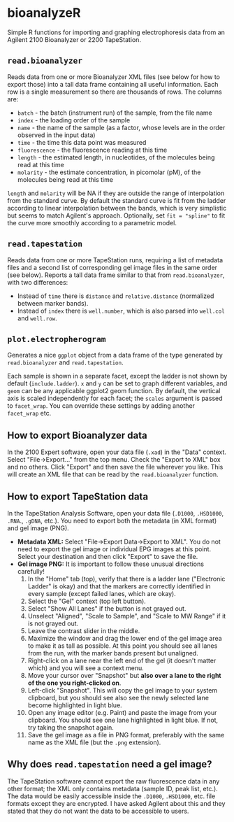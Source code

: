 # bioanalyzeR

Simple R functions for importing and graphing electrophoresis data from an Agilent 2100 Bioanalyzer or 2200 TapeStation.

## `read.bioanalyzer`
Reads data from one or more Bioanalyzer XML files (see below for how to export those) into a tall data frame containing all useful information. Each row is a single measurement so there are thousands of rows. The columns are:

* `batch` - the batch (instrument run) of the sample, from the file name
* `index` - the loading order of the sample
* `name` - the name of the sample (as a factor, whose levels are in the order observed in the input data)
* `time` - the time this data point was measured
* `fluorescence` - the fluorescence reading at this time
* `length` - the estimated length, in nucleotides, of the molecules being read at this time
* `molarity` - the estimate concentration, in picomolar (pM), of the molecules being read at this time

`length` and `molarity` will be NA if they are outside the range of interpolation from the standard curve. By default the standard curve is fit from the ladder according to linear interpolation between the bands, which is very simplistic but seems to match Agilent's approach. Optionally, set `fit = "spline"` to fit the curve more smoothly according to a parametric model.

## `read.tapestation`
Reads data from one or more TapeStation runs, requiring a list of metadata files and a second list of corresponding gel image files in the same order (see below). Reports a tall data frame similar to that from `read.bioanalyzer`, with two differences:
* Instead of `time` there is `distance` and `relative.distance` (normalized between marker bands).
* Instead of `index` there is `well.number`, which is also parsed into `well.col` and `well.row`.

## `plot.electropherogram`
Generates a nice `ggplot` object from a data frame of the type generated by `read.bioanalyzer` and `read.tapestation`.

Each sample is shown in a separate facet, except the ladder is not shown by default (`include.ladder`). `x` and `y` can be set to graph different variables, and `geom` can be any applicable ggplot2 geom function. By default, the vertical axis is scaled independently for each facet; the `scales` argument is passed to `facet_wrap`. You can override these settings by adding another `facet_wrap` etc.

## How to export Bioanalyzer data
In the 2100 Expert software, open your data file (`.xad`) in the "Data" context. Select "File->Export..." from the top menu. Check the "Export to XML" box and no others. Click "Export" and then save the file wherever you like. This will create an XML file that can be read by the `read.bioanalyzer` function.

## How to export TapeStation data
In the TapeStation Analysis Software, open your data file (`.D1000`, `.HSD1000`, `.RNA`., `.gDNA`, etc.). You need to export both the metadata (in XML format) and gel image (PNG).

* **Metadata XML:** Select "File->Export Data->Export to XML". You do not need to export the gel image or individual EPG images at this point. Select your destination and then click "Export" to save the file.
* **Gel image PNG:** It is important to follow these unusual directions carefully!
	1. In the "Home" tab (top), verify that there is a ladder lane ("Electronic Ladder" is okay) and that the markers are correctly identified in every sample (except failed lanes, which are okay).
	1. Select the "Gel" context (top left button).
	1. Select "Show All Lanes" if the button is not grayed out.
	1. Unselect "Aligned", "Scale to Sample", and "Scale to MW Range" if it is not grayed out.
	1. Leave the contrast slider in the middle.
	1. Maximize the window and drag the lower end of the gel image area to make it as tall as possible. At this point you should see all lanes from the run, with the marker bands present but unaligned.
	1. Right-click on a lane near the left end of the gel (it doesn't matter which) and you will see a context menu.
	1. Move your cursor over "Snapshot" but **also over a lane to the right of the one you right-clicked on**.
	1. Left-click "Snapshot". This will copy the gel image to your system clipboard, but you should see also see the newly selected lane become highlighted in light blue.
	1. Open any image editor (e.g. Paint) and paste the image from your clipboard. You should see one lane highlighted in light blue. If not, try taking the snapshot again.
	1. Save the gel image as a file in PNG format, preferably with the same name as the XML file (but the `.png` extension).

## Why does `read.tapestation` need a gel image?
The TapeStation software cannot export the raw fluorescence data in any other format; the XML only contains metadata (sample ID, peak list, etc.). The data would be easily accessible inside the `.D1000`, `.HSD1000`, etc. file formats except they are encrypted. I have asked Agilent about this and they stated that they do not want the data to be accessible to users.

